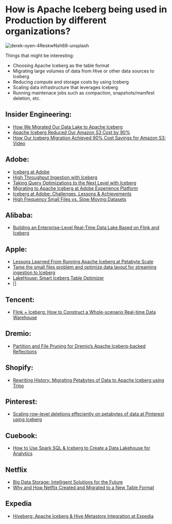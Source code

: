 # How is Apache Iceberg being used in Production by different organizations?

![derek-oyen-4ReskwNsh68-unsplash](https://github.com/dipankarmazumdar/iceberg-in-production/assets/103004148/e0ea5bc7-0dc0-400b-9392-ee31c394b729)


Things that might be interesting:
- Choosing Apache Iceberg as the table format
- Migrating large volumes of data from Hive or other data sources to Iceberg
- Reducing compute and storage costs by using Iceberg
- Scaling data infrastructure that leverages Iceberg
- Running maintenace jobs such as compaction, snapshots/manifest deletion, etc.

## Insider Engineering:
- [How We Migrated Our Data Lake to Apache Iceberg](https://medium.com/insiderengineering/how-we-migrated-our-production-data-lake-to-apache-iceberg-4d6892eca6e6)
- [Apache Iceberg Reduced Our Amazon S3 Cost by 90%](https://medium.com/insiderengineering/apache-iceberg-reduced-our-amazon-s3-cost-by-90-997cde5ce931)
- [How Our Iceberg Migration Achieved 90% Cost Savings for Amazon S3: Video](https://www.youtube.com/watch?v=VpihapR6550)

## Adobe:
- [Iceberg at Adobe](https://blog.developer.adobe.com/iceberg-at-adobe-88cf1950e866)
- [High Throughput Ingestion with Iceberg](https://blog.developer.adobe.com/high-throughput-ingestion-with-iceberg-ccf7877a413f)
- [Taking Query Optimizations to the Next Level with Iceberg](https://blog.developer.adobe.com/taking-query-optimizations-to-the-next-level-with-iceberg-6c968b83cd6f)
- [Migrating to Apache Iceberg at Adobe Experience Platform](https://blog.developer.adobe.com/migrating-to-apache-iceberg-at-adobe-experience-platform-40fa80f8b8de)
- [Iceberg at Adobe: Challenges, Lessons & Achievements](https://www.dremio.com/resources/webinars/iceberg-at-adobe-challenges-lessons-achievements/)
- [High Frequency Small Files vs. Slow Moving Datasets](https://www.dremio.com/resources/webinars/high-frequency-small-files-vs-slow-moving-datasets/)

## Alibaba:
- [Building an Enterprise-Level Real-Time Data Lake Based on Flink and Iceberg](https://alibaba-cloud.medium.com/building-an-enterprise-level-real-time-data-lake-based-on-flink-and-iceberg-6ea2f26c8a00)

## Apple:
- [Lessons Learned From Running Apache Iceberg at Petabyte Scale](https://youtu.be/5RJrqS8_u68)
- [Tame the small files problem and optimize data layout for streaming ingestion to Iceberg](https://www.youtube.com/watch?v=GJplmOO7ULA)
- [LakeHouse: Smart Iceberg Table Optimizer](https://www.youtube.com/watch?v=r7KJf8F585Q)
- []

## Tencent:
- [Flink + Iceberg: How to Construct a Whole-scenario Real-time Data Warehouse](https://www.alibabacloud.com/blog/flink-%2B-iceberg-how-to-construct-a-whole-scenario-real-time-data-warehouse_597824)

## Dremio:
- [Partition and File Pruning for Dremio’s Apache Iceberg-backed Reflections](https://www.youtube.com/watch?v=K81CybjU4G8)

## Shopify:
- [Rewriting History: Migrating Petabytes of Data to Apache Iceberg using Trino](https://www.youtube.com/watch?v=_b80wn1Fc_4)

## Pinterest:
- [Scaling row-level deletions effeciently on petabytes of data at Pinterest using Iceberg](https://www.youtube.com/watch?v=OpXOtIrIuM4)

## Cuebook:
- [How to Use Spark SQL & Iceberg to Create a Data Lakehouse for Analytics](https://www.youtube.com/watch?v=XTsTBDBI5E4)

## Netflix
- [Big Data Storage: Intelligent Solutions for the Future](https://www.youtube.com/watch?v=9uiaCN3tJyI)
- [Why and How Netflix Created and Migrated to a New Table Format](dremio.com/resources/webinars/why-and-how-netflix-created-and-migrated-to-a-new-table-format-iceberg/)

## Expedia
- [Hiveberg: Apache Iceberg & Hive Metastore Integration at Expedia](https://www.youtube.com/watch?v=9azStU4aDFE)
